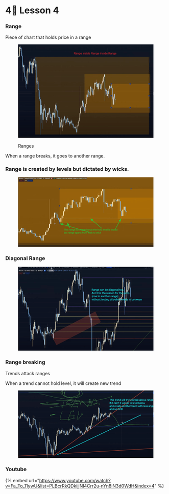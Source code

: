 # 4⃣ Lesson 4

### Range

Piece of chart that holds price in a range

<figure><img src="../../.gitbook/assets/image (7).png" alt=""><figcaption><p>Ranges</p></figcaption></figure>

When a range breaks, it goes to another range.

### Range is created by levels but dictated by wicks.

<figure><img src="../../.gitbook/assets/image (3) (1).png" alt=""><figcaption></figcaption></figure>

### Diagonal Range

<figure><img src="../../.gitbook/assets/image (5) (1).png" alt=""><figcaption></figcaption></figure>

### Range breaking

Trends attack ranges

When a trend cannot hold level, it will create new trend

<figure><img src="../../.gitbook/assets/image (3).png" alt=""><figcaption></figcaption></figure>





### Youtube

{% embed url="https://www.youtube.com/watch?v=Fa_To_11ywU&list=PLBcrRkQDkijjNI4Crr2u-nYn8iN3d0WdH&index=4" %}
